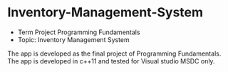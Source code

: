 # Inventory-Management-System

* Term Project Programming Fundamentals
* Topic: Inventory Management System		


The app is developed as the final project of Programming Fundamentals. The app is developed in c++11 and tested for Visual studio MSDC only.
